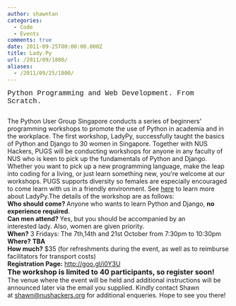 ```yaml
---
author: shawntan
categories:
  - Code
  - Events
comments: true
date: 2011-09-25T00:00:00.000Z
title: Lady.Py
url: /2011/09/1800/
aliases:
  - /2011/09/25/1800/
---
```


<div>
<div>
<div><span style="font-family: 'courier new', monospace; font-size: medium;">Python Programming and Web Development. From Scratch.</span></div>
<div><span style="font-family: 'courier new', monospace; font-size: x-large;"> </span></div>
<div>The Python User Group Singapore conducts a series of beginners' programming workshops to promote the use of Python in academia and in the workplace. The first workshop, LadyPy, successfully taught the basics of Python and Django to 30 women in Singapore. Together with NUS Hackers, PUGS will be conducting workshops for anyone in any faculty of NUS who is keen to pick up the fundamentals of Python and Django. Whether you want to pick up a new programming language, make the leap into coding for a living, or just learn something new, you're welcome at our workshops. PUGS supports diversity so females are especially encouraged to come learn with us in a friendly environment.
See <a href="http://ladypy.com/" target="_blank">here</a> to learn more about LadyPy.The details of the workshop are as follows:</div>
<strong>Who should come? </strong>Anyone who wants to learn Python and Django, <strong>no experience required</strong>.

</div>
<strong>Can men attend? </strong>Yes, but you should be accompanied by an interested lady. Also, women are given priority.

</div>
<div><strong>When?</strong> 3 Fridays: The 7th,14th and 21st October from 7:30pm to 10:30pm
<strong>Where? TBA</strong></div>
<div><strong>How much?</strong> $35 (for refreshments during the event, as well as to reimburse facilitators for transport costs)
<div>
<div><strong>
Registration Page:</strong> <a href="http://goo.gl/i0Y3U" target="_blank">http://goo.gl/i0Y3U</a></div>
</div>
<div><strong><span style="font-size: medium;">The workshop is limited to 40 participants, so register soon!</span></strong></div>
<div>The venue where the event will be held and additional instructions will be announced later via the email you supplied.
Kindly contact Shawn at <a href="mailto:shawn@nushackers.org" target="_blank">shawn@nushackers.org</a> for additional enqueries. Hope to see you there!</div>
</div>
